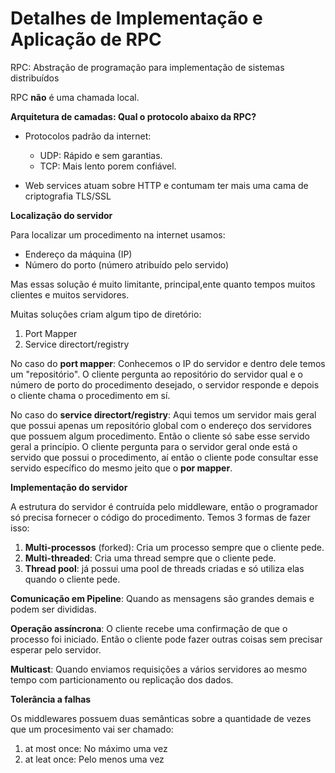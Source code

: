 # Detalhes de Implementação e Aplicação de RPC

RPC: Abstração de programação para implementação de sistemas distribuídos

RPC **não** é uma chamada local.

**Arquitetura de camadas: Qual  o protocolo abaixo da RPC?**
- Protocolos padrão da internet:
  - UDP: Rápido e sem garantias.
  - TCP: Mais lento porem confiável.

- Web services atuam sobre HTTP e contumam ter mais uma cama de criptografia TLS/SSL

**Localização do servidor**

Para localizar um procedimento na internet usamos:
- Endereço da máquina (IP)
- Número do porto (número atribuído pelo servido)

Mas essas solução é muito limitante, principal,ente quanto tempos muitos clientes e muitos servidores.

Muitas soluções criam algum tipo de diretório:
1. Port Mapper
2. Service directort/registry

No caso do **port mapper**: Conhecemos o IP do servidor e dentro dele temos um "repositório". O cliente pergunta ao repositório do servidor qual e o número de porto do procedimento desejado, o servidor responde e depois o cliente chama o procedimento em sí.

No caso do **service directort/registry**: Aqui temos um servidor mais geral que possui apenas um repositório global com o endereço dos servidores que possuem algum procedimento. Então o cliente só sabe esse servido geral a princípio. O cliente pergunta para o servidor geral onde está o servido que possui o procedimento, aí então o cliente pode consultar esse servido específico do mesmo jeito que o **por mapper**.

**Implementação do servidor**

A estrutura do servidor é contruída pelo middleware, então o programador só precisa fornecer o código do procedimento. Temos 3 formas de fazer isso:
1. **Multi-processos** (forked): Cria um processo sempre que o cliente pede.
2. **Multi-threaded**: Cria uma thread sempre que o cliente pede.
3. **Thread pool**: já possui uma pool de threads criadas e só utiliza elas quando o cliente pede.

**Comunicação em Pipeline**: Quando as mensagens são grandes demais e podem ser divididas.


**Operação assíncrona**:  O cliente recebe uma confirmação de que o processo foi iniciado. Então o cliente pode fazer outras coisas sem precisar esperar pelo servidor.

**Multicast**: Quando enviamos requisições a vários servidores ao mesmo tempo com particionamento ou replicação dos dados.

**Tolerância a falhas**

Os middlewares possuem duas semânticas sobre a quantidade de vezes que um procesimento vai ser chamado:
1. at most once: No máximo uma vez
2. at leat once: Pelo menos uma vez

